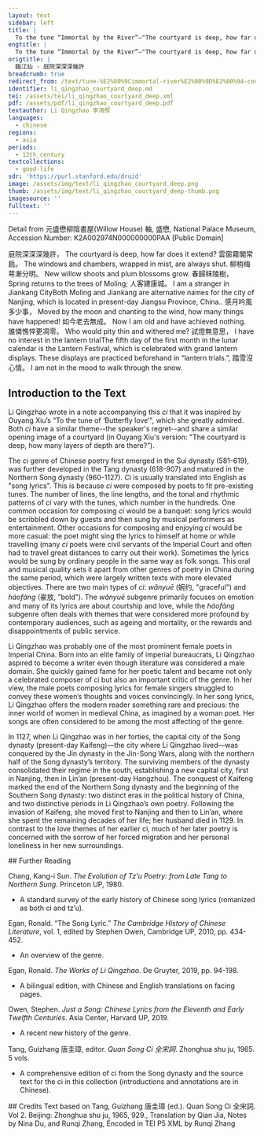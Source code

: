 ```yaml
---
layout: text
sidebar: left
title: |
  To the tune “Immortal by the River”—"The courtyard is deep, how far does it extend | 臨江仙 · 庭院深深深幾許
engtitle: |
  To the tune “Immortal by the River”—"The courtyard is deep, how far does it extend
origtitle: |
  臨江仙 · 庭院深深深幾許
breadcrumb: true
redirect_from: /text/tune-%E2%80%9Cimmortal-river%E2%80%9D%E2%80%94-courtyard-deep-how-far-does-it-extend
identifier: li_qingzhao_courtyard_deep.md
tei: /assets/tei/li_qingzhao_courtyard_deep.xml
pdf: /assets/pdf/li_qingzhao_courtyard_deep.pdf
textauthor: Li Qingzhao 李清照
languages:
  - chinese
regions:
  - asia
periods:
  - 12th_century
textcollections:
  - good-life
sdr: 'https://purl.stanford.edu/druid'
image: /assets/img/text/li_qingzhao_courtyard_deep.png
thumb: /assets/img/text/li_qingzhao_courtyard_deep-thumb.png
imagesource: ''
fulltext: ''
---
```

 Detail from 元盛懋柳陰書屋(Willow House) 軸, 盛懋, National Palace Museum, Accession Number: K2A002974N000000000PAA [Public Domain]

   庭院深深深幾許， The courtyard is deep, how far does it extend? 雲窗霧閣常扃。 The windows and chambers, wrapped in mist, are always shut. 柳梢梅萼漸分明。 New willow shoots and plum blossoms grow. 春歸秣陵樹， Spring returns to the trees of Moling; 人客建康城。 I am a stranger in Jiankang CityBoth Moling and Jiankang are alternative names for the city of Nanjing, which is located in present-day Jiangsu Province, China.. 感月吟風多少事， Moved by the moon and chanting to the wind, how many things have happened! 如今老去無成。 Now I am old and have achieved nothing.  誰憐憔悴更凋零。 Who would pity thin and withered me? 試燈無意思， I have no interest in the lantern trialThe fifth day of the first month in the lunar calendar is the Lantern Festival, which is celebrated with grand lantern displays. These displays are practiced beforehand in “lantern trials.”, 踏雪沒心情。 I am not in the mood to walk through the snow. 
 
## Introduction to the Text 
<p>Li Qingzhao wrote in a note accompanying this <em>ci</em> that it was inspired by Ouyang Xiu’s “To the tune of ‘Butterfly love’", which she greatly admired. Both <em>ci</em> have a similar theme--the speaker's regret--and share a similar opening image of a courtyard (in Ouyang Xiu's version: "The courtyard is deep, how many layers of depth are there?”).</p> <p>The <em>ci</em> genre of Chinese poetry first emerged in the Sui dynasty (581-619), was further developed in the Tang dynasty (618-907) and matured in the Northern Song dynasty (960-1127). <em>Ci</em> is usually translated into English as "song lyrics". This is because <em>ci</em> were composed by poets to fit pre-existing tunes. The number of lines, the line lengths, and the tonal and rhythmic patterns of <em>ci</em> vary with the tunes, which number in the hundreds. One common occasion for composing <em>ci</em> would be a banquet: song lyrics would be scribbled down by guests and then sung by musical performers as entertainment. Other occasions for composing and enjoying <em>ci</em> would be more casual: the poet might sing the lyrics to himself at home or while travelling (many <em>ci</em> poets were civil servants of the Imperial Court and often had to travel great distances to carry out their work). Sometimes the lyrics would be sung by ordinary people in the same way as folk songs. This oral and musical quality sets it apart from other genres of poetry in China during the same period, which were largely written texts with more elevated objectives. There are two main types of <em>ci</em>: <em>wǎnyuē</em> (婉约, "graceful") and <em>háofàng</em> (豪放, "bold"). The <em>wǎnyuē</em> subgenre primarily focuses on emotion and many of its lyrics are about courtship and love, while the<em> háofàng</em> subgenre often deals with themes that were considered more profound by contemporary audiences, such as ageing and mortality, or the rewards and disappointments of public service.</p> <p>Li Qingzhao was probably one of the most prominent female poets in Imperial China. Born into an elite family of imperial bureaucrats, Li Qingzhao aspired to become a writer even though literature was considered a male domain. She quickly gained fame for her poetic talent and became not only a celebrated composer of ci but also an important critic of the genre. In her view, the male poets composing lyrics for female singers struggled to convey these women’s thoughts and voices convincingly. In her song lyrics, Li Qingzhao offers the modern reader something rare and precious: the inner world of women in medieval China, as imagined by a woman poet. Her songs are often considered to be among the most affecting of the genre.</p> <p>In 1127, when Li Qingzhao was in her forties, the capital city of the Song dynasty (present-day Kaifeng)—the city where Li Qingzhao lived—was conquered by the Jin dynasty in the Jin-Song Wars, along with the northern half of the Song dynasty’s territory. The surviving members of the dynasty consolidated their regime in the south, establishing a new capital city, first in Nanjing, then in Lin’an (present-day Hangzhou). The conquest of Kaifeng marked the end of the Northern Song dynasty and the beginning of the Southern Song dynasty: two distinct eras in the political history of China, and two distinctive periods in Li Qingzhao’s own poetry. Following the invasion of Kaifeng, she moved first to Nanjing and then to Lin’an, where she spent the remaining decades of her life; her husband died in 1129. In contrast to the love themes of her earlier ci, much of her later poetry is concerned with the sorrow of her forced migration and her personal loneliness in her new surroundings.</p>
## Further Reading 
<p>Chang, Kang-i Sun. <em>The Evolution of Tz’u Poetry: from Late Tang to Northern Sung</em>. Princeton UP, 1980.</p> <ul> <li>A standard survey of the early history of Chinese song lyrics (romanized as both ci and tz’u).</li> </ul> <p>Egan, Ronald. “The Song Lyric.” <em>The Cambridge History of Chinese Literature</em>, vol. 1, edited by Stephen Owen, Cambridge UP, 2010, pp. 434-452.</p> <ul> <li>An overview of the genre.</li> </ul> <p>Egan, Ronald. <em>The Works of Li Qingzhao</em>. De Gruyter, 2019, pp. 94-198.</p> <ul> <li>A bilingual edition, with Chinese and English translations on facing pages.</li> </ul> <p>Owen, Stephen. <em>Just a Song: Chinese Lyrics from the Eleventh and Early Twelfth Centuries</em>. Asia Center, Harvard UP, 2019.</p> <ul> <li>A recent new history of the genre.</li> </ul> <p>Tang, Guizhang 唐圭璋, editor. <em>Quan Song Ci 全宋詞</em>. Zhonghua shu ju, 1965. 5 vols.</p> <ul> <li>A comprehensive edition of ci from the Song dynasty and the source text for the ci in this collection (introductions and annotations are in Chinese).</li> </ul>
## Credits
Text based on Tang, Guizhang 唐圭璋 (ed.). Quan Song Ci 全宋詞. Vol 2. Beijing: Zhonghua shu ju, 1965, 929., Translation by Qian Jia, Notes by Nina Du,  and Runqi Zhang, Encoded in TEI P5 XML by Runqi Zhang
